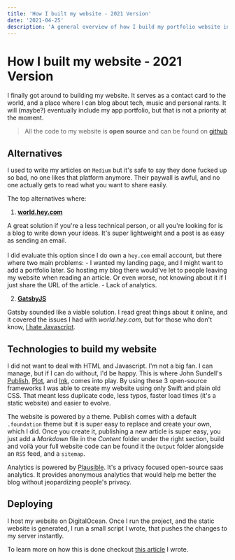 ```yaml
---
title: 'How I built my website - 2021 Version'
date: '2021-04-25'
description: 'A general overview of how I build my portfolio website in 2021 using Swift.'
---
```


#  How I built my website - 2021 Version

I finally got around to building my website. It serves as a contact card to the world, and a place where I can blog about tech, music and personal rants.
It will (maybe?) eventually include my app portfolio, but that is not a priority at the moment.

> All the code to my website is **open source** and can be found on <a href="https://github.com/TheInkedEngineer/portfolio" target="_blank">github</a>

## Alternatives

I used to write my articles on `Medium` but it's safe to say they done fucked up so bad, no one likes that platform anymore. 
Their paywall is awful, and no one actually gets to read what you want to share easily.

The top alternatives where:

1. **[world.hey.com](https://world.hey.com)** 

  A great solution if you're a less technical person, or all you're looking for is a blog to write down your ideas. It's super lightweight and a post is as easy as sending an email. 
  \
  \
  I did evaluate this option since I do own a `hey.com` email account, but there where two main problems: 
    - I wanted my landing page, and I might want to add a portfolio later. So hosting my blog there would've let to people leaving my website when reading an article. Or even worse, not knowing about it if I just share the URL of the article.
    - Lack of analytics.


2. **[GatsbyJS](https://www.gatsbyjs.com)**

Gatsby sounded like a viable solution. I read great things about it online, and it covered the issues I had with *world.hey.com*, but for those who don't know, [I hate Javascript](http://www.ihatejavascript.com).


## Technologies to build my website

I did not want to deal with HTML and Javascript. I'm not a big fan. I can manage, but if I can do without, I'd be happy.
This is where John Sundell's [Publish](https://github.com/JohnSundell/Publish), [Plot](https://github.com/JohnSundell/Plot), and [Ink](https://github.com/JohnSundell/Ink),
comes into play.
By using these 3 open-source frameworks I was able to create my website using only Swift and plain old CSS. 
That meant less duplicate code, less typos, faster load times (it's a static website) and easier to evolve.

The website is powered by a theme. Publish comes with a default `.foundation` theme but it is super easy to replace and create your own, which I did.
Once you create it, publishing a new article is super easy, you just add a *Markdown* file in the *Content* folder under the right section, build and voilà your full website code can be found it the `Output` folder alongside an `RSS` feed, and a `sitemap`.

Analytics is powered by [Plausible](https://plausible.io/).  It's a privacy focused open-source saas analytics. It provides anonymous analytics that would help me better the blog without jeopardizing people's privacy. 


## Deploying

I host my website on DigitalOcean. Once I run the project, and the static website is generated, I run a small script I wrote, that pushes the changes to my server instantly. 

To learn more on how this is done checkout [this article](../articles/deploy-a-website-using-git/) I wrote.
